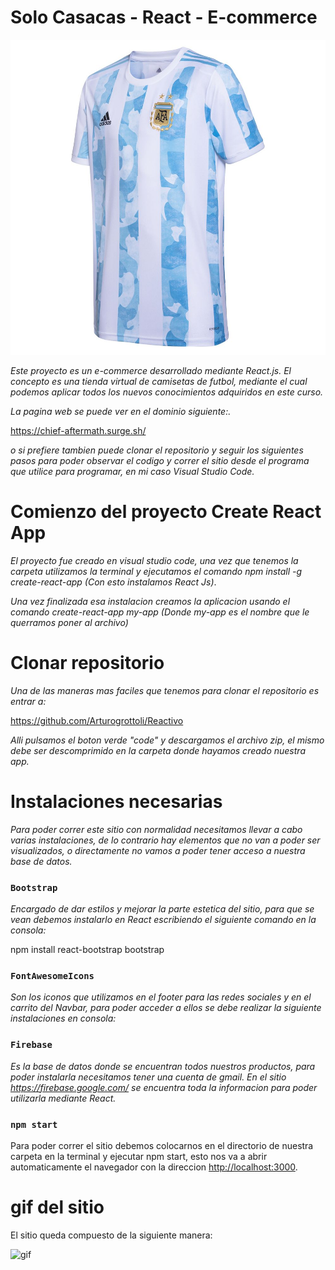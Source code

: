 # Solo Casacas - React - E-commerce

![cover](./src/components/assets/Argentina.jpg)


_Este proyecto es un e-commerce desarrollado mediante React.js. El concepto es una tienda virtual de camisetas de futbol, mediante el cual podemos aplicar todos los nuevos conocimientos adquiridos en este curso._

_La pagina web se puede ver en el dominio siguiente:._

https://chief-aftermath.surge.sh/ 

_o si prefiere tambien puede clonar el repositorio y seguir los siguientes pasos para poder observar el codigo y correr el sitio desde el programa que utilice para programar, en mi caso Visual Studio Code._


# Comienzo del proyecto Create React App

_El proyecto fue creado en visual studio code, una vez que tenemos la carpeta utilizamos la terminal
y  ejecutamos el comando npm install -g create-react-app (Con esto instalamos React Js)_.

_Una vez finalizada esa instalacion creamos la aplicacion usando el comando create-react-app my-app (Donde my-app es el nombre que le querramos poner al archivo)_

# Clonar repositorio

_Una de las maneras mas faciles que tenemos para clonar el repositorio es entrar a:_

https://github.com/Arturogrottoli/Reactivo

_Alli pulsamos el boton verde "code" y descargamos el archivo zip, el mismo debe ser descomprimido en la carpeta donde hayamos creado nuestra app._

# Instalaciones necesarias

_Para poder correr este sitio con normalidad necesitamos llevar a cabo varias instalaciones, de lo contrario hay elementos que no van a poder ser visualizados, o directamente no vamos a poder tener acceso a nuestra base de datos._

### `Bootstrap`

_Encargado de dar estilos y mejorar la parte estetica del sitio, para que se vean debemos instalarlo en React escribiendo el siguiente comando en la consola:_

npm install react-bootstrap bootstrap

### `FontAwesomeIcons`

_Son los iconos que utilizamos en el footer para las redes sociales y en el carrito del Navbar, para poder acceder a ellos se debe realizar la siguiente instalaciones en consola:_



### `Firebase`

_Es la base de datos donde se encuentran todos nuestros productos, para poder instalarla necesitamos tener una cuenta de gmail. En el sitio https://firebase.google.com/ se encuentra toda la informacion para poder utilizarla mediante React._



### `npm start`

Para poder correr el sitio debemos colocarnos en el directorio de nuestra carpeta en la terminal y ejecutar npm start, esto nos va a abrir automaticamente el navegador con la direccion
[http://localhost:3000](http://localhost:3000).


# gif del sitio

El sitio queda compuesto de la siguiente manera:

![gif](./src/components/assets/Ecommerce.gif)